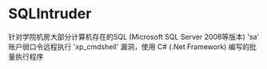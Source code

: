 # SQLIntruder
针对学院机房大部分计算机存在的SQL (Microsoft SQL Server 2008等版本) 'sa' 账户弱口令远程执行 'xp_cmdshell' 漏洞，使用 C# (.Net Framework) 编写的批量执行程序
